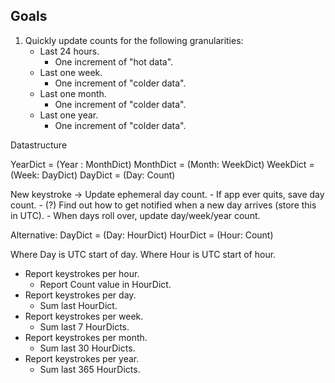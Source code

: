 ## Goals

1. Quickly update counts for the following granularities:
    - Last 24 hours.
        - One increment of "hot data".
    - Last one week.
        - One increment of "colder data".
    - Last one month.
        - One increment of "colder data".
    - Last one year.
        - One increment of "colder data".


Datastructure

YearDict = (Year : MonthDict)
MonthDict = (Month: WeekDict)
WeekDict = (Week: DayDict)
DayDict = (Day: Count)

New keystroke -> Update ephemeral day count.
    - If app ever quits, save day count.
    - (?) Find out how to get notified when a new day arrives (store this in UTC).
    - When days roll over, update day/week/year count.

Alternative:
DayDict = (Day: HourDict)
HourDict = (Hour: Count)

Where Day is UTC start of day.
Where Hour is UTC start of hour.

- Report keystrokes per hour.
    - Report Count value in HourDict.
- Report keystrokes per day.
    - Sum last HourDict.
- Report keystrokes per week.
    - Sum last 7 HourDicts.
- Report keystrokes per month.
    - Sum last 30 HourDicts.
- Report keystrokes per year.
    - Sum last 365 HourDicts.
